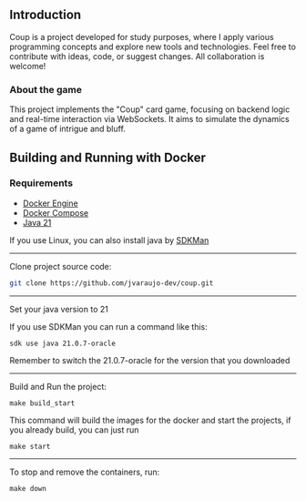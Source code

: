 ## Introduction

Coup is a project developed for study purposes, where I apply various programming concepts and explore new tools and technologies. Feel free to contribute with ideas, code, or suggest changes. All collaboration is welcome!

### About the game

This project implements the "Coup" card game, focusing on backend logic and real-time interaction via WebSockets. It aims to simulate the dynamics of a game of intrigue and bluff.

## Building and Running with Docker

### Requirements

- [Docker Engine](https://docs.docker.com/engine/install/)
- [Docker Compose](https://docs.docker.com/compose/install/)
- [Java 21](https://www.oracle.com/br/java/technologies/downloads/#java21)

If you use Linux, you can also install java by [SDKMan](https://sdkman.io/)
___
Clone project source code:
```sh
git clone https://github.com/jvaraujo-dev/coup.git
```
___
Set your java version to 21

If you use SDKMan you can run a command like this:
```
sdk use java 21.0.7-oracle
```
Remember to switch the 21.0.7-oracle for the version that you downloaded
___
Build and Run the project:
```
make build_start
```

This command will build the images for the docker and start the projects, if you already build, you can just run
```
make start
```
___
To stop and remove the containers, run:
```
make down
```